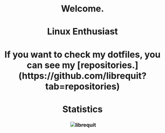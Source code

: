 <h1 align="center">Welcome.</h1>
<h1 align="center">Linux Enthusiast</h1>


<h1 align="center">If you want to check my dotfiles, you can see my [repositories.](https://github.com/librequit?tab=repositories)</h1>

<h1 align="center">Statistics</h1>
<h3 align="center"><p>&nbsp;<img src="https://github-readme-stats.vercel.app/api?username=librequit&show_icons=true&locale=en" alt="librequit" /></p></h3>

